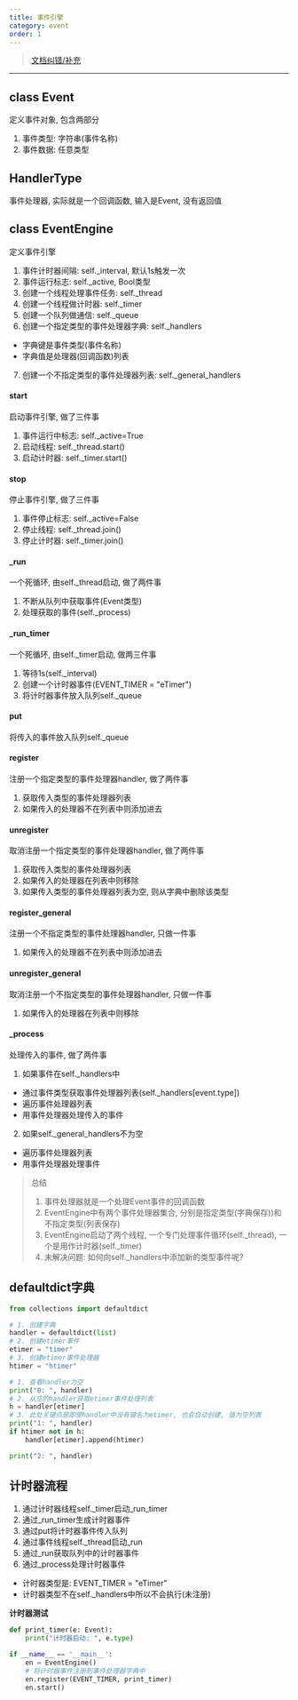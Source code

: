 ```yaml
---
title: 事件引擎
category: event
order: 1
---
```

> [文档纠错/补充](https://github.com/dumengru/docs_vnpy/tree/master/docs/_docs)
---

## class Event
定义事件对象, 包含两部分
1. 事件类型: 字符串(事件名称)
2. 事件数据: 任意类型

## HandlerType
事件处理器, 实际就是一个回调函数, 输入是Event, 没有返回值

## class EventEngine
定义事件引擎
1. 事件计时器间隔: self._interval, 默认1s触发一次
2. 事件运行标志: self._active, Bool类型
3. 创建一个线程处理事件任务: self._thread
4. 创建一个线程做计时器: self._timer
5. 创建一个队列做通信: self._queue
6. 创建一个指定类型的事件处理器字典: self._handlers
- 字典键是事件类型(事件名称)
- 字典值是处理器(回调函数)列表
7. 创建一个不指定类型的事件处理器列表: self._general_handlers

#### start
启动事件引擎, 做了三件事
1. 事件运行中标志: self._active=True
2. 启动线程: self._thread.start()
3. 启动计时器: self._timer.start()

#### stop
停止事件引擎, 做了三件事
1. 事件停止标志: self._active=False
2. 停止线程: self._thread.join()
3. 停止计时器: self._timer.join()

#### _run
一个死循环, 由self._thread启动, 做了两件事
1. 不断从队列中获取事件(Event类型)
2. 处理获取的事件(self._process)

#### _run_timer
一个死循环, 由self._timer启动, 做两三件事
1. 等待1s(self._interval)
2. 创建一个计时器事件(EVENT_TIMER = "eTimer")
3. 将计时器事件放入队列self._queue

#### put
将传入的事件放入队列self._queue

#### register
注册一个指定类型的事件处理器handler, 做了两件事
1. 获取传入类型的事件处理器列表
2. 如果传入的处理器不在列表中则添加进去

#### unregister
取消注册一个指定类型的事件处理器handler, 做了两件事
1. 获取传入类型的事件处理器列表
2. 如果传入的处理器在列表中则移除
3. 如果传入类型的事件处理器列表为空, 则从字典中删除该类型

#### register_general
注册一个不指定类型的事件处理器handler, 只做一件事
1. 如果传入的处理器不在列表中则添加进去

#### unregister_general
取消注册一个不指定类型的事件处理器handler, 只做一件事
1. 如果传入的处理器在列表中则移除

#### _process
处理传入的事件, 做了两件事
1. 如果事件在self._handlers中
- 通过事件类型获取事件处理器列表(self._handlers[event.type])
- 遍历事件处理器列表
- 用事件处理器处理传入的事件
2. 如果self._general_handlers不为空
- 遍历事件处理器列表
- 用事件处理器处理事件

> 总结
> 1. 事件处理器就是一个处理Event事件的回调函数
> 2. EventEngine中有两个事件处理器集合, 分别是指定类型(字典保存))和不指定类型(列表保存)
> 3. EventEngine启动了两个线程, 一个专门处理事件循环(self._thread), 一个是用作计时器(self._timer)
> 4. 未解决问题: 如何向self._handlers中添加新的类型事件呢?

## defaultdict字典
```python
from collections import defaultdict

# 1. 创建字典
handler = defaultdict(list)
# 2. 创建etimer事件
etimer = "timer"
# 3. 创建etimer事件处理器
htimer = "htimer"

# 1. 查看handler为空
print("0: ", handler)
# 2. 从空的handler获取etimer事件处理列表
h = handler[etimer]
# 3. 此处关键点是即使handler中没有键名为etimer, 也会自动创建, 值为空列表
print("1: ", handler)
if htimer not in h:
    handler[etimer].append(htimer)

print("2: ", handler)
```

## 计时器流程
1. 通过计时器线程self._timer启动_run_timer
2. 通过_run_timer生成计时器事件
3. 通过put将计时器事件传入队列
4. 通过事件线程self._thread启动_run
5. 通过_run获取队列中的计时器事件
6. 通过_process处理计时器事件
- 计时器类型是: EVENT_TIMER = "eTimer"
- 计时器类型不在self._handlers中所以不会执行(未注册)

**计时器测试**
```python
def print_timer(e: Event):
    print("计时器启动: ", e.type)

if __name__ == '__main__':
    en = EventEngine()
    # 将计时器事件注册到事件处理器字典中
    en.register(EVENT_TIMER, print_timer)
    en.start()
```